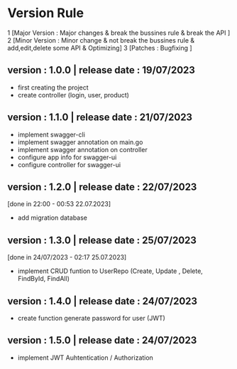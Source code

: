 # Version Rule

1 [Major Version : Major changes & break the bussines rule & break the API ]
2 [Minor Version : Minor change & not break the bussines rule & add,edit,delete some API & Optimizing]
3 [Patches : Bugfixing ]

## version : 1.0.0 | release date : 19/07/2023
- first creating the project
- create controller (login, user, product)


## version : 1.1.0 | release date : 21/07/2023
- implement swagger-cli
- implement swagger annotation on main.go 
- implement swagger annotation on controller
- configure app info for swagger-ui
- configure controller for swagger-ui

## version : 1.2.0 | release date : 22/07/2023
[done in 22:00 - 00:53 22.07.2023]
- add migration database 

## version : 1.3.0 | release date : 25/07/2023
[done in 24/07/2023 - 02:17 25.07.2023]
- implement CRUD funtion to UserRepo  (Create, Update , Delete, FindById, FindAll)

## version : 1.4.0 | release date : 24/07/2023 
- create function generate password for user (JWT)

## version : 1.5.0 | release date : 24/07/2023
- implement JWT Auhtentication / Authorization 



